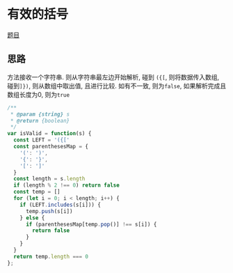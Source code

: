 # 有效的括号

[题目](https://leetcode-cn.com/problems/valid-parentheses/)

## 思路

方法接收一个字符串. 则从字符串最左边开始解析, 碰到 `({[`, 则将数据传入数组, 碰到`]})`, 则从数组中取出值, 且进行比较. 如有不一致, 则为`false`, 如果解析完成且数组长度为0, 则为`true`

```js
/**
 * @param {string} s
 * @return {boolean}
 */
var isValid = function(s) {
  const LEFT = '({['
  const parenthesesMap = {
    '(': ')',
    '{': '}',
    '[': ']'
  }
  const length = s.length
  if (length % 2 !== 0) return false
  const temp = []
  for (let i = 0; i < length; i++) {
    if (LEFT.includes(s[i])) {
      temp.push(s[i])
    } else {
      if (parenthesesMap[temp.pop()] !== s[i]) {
        return false
      }
    }
  }
  return temp.length === 0
};
```